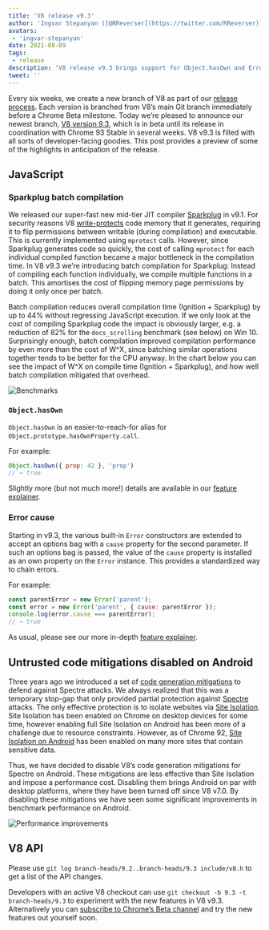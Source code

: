 ```yaml
---
title: 'V8 release v9.3'
author: 'Ingvar Stepanyan ([@RReverser](https://twitter.com/RReverser))'
avatars:
 - 'ingvar-stepanyan'
date: 2021-08-09
tags:
 - release
description: 'V8 release v9.3 brings support for Object.hasOwn and Error causes, improves compilation performance and disables untrusted codegen mitigations on Android.'
tweet: ''
---
```

Every six weeks, we create a new branch of V8 as part of our [release process](https://v8.dev/docs/release-process). Each version is branched from V8’s main Git branch immediately before a Chrome Beta milestone. Today we’re pleased to announce our newest branch, [V8 version 9.3](https://chromium.googlesource.com/v8/v8.git/+log/branch-heads/9.3), which is in beta until its release in coordination with Chrome 93 Stable in several weeks. V8 v9.3 is filled with all sorts of developer-facing goodies. This post provides a preview of some of the highlights in anticipation of the release.

<!--truncate-->
## JavaScript

### Sparkplug batch compilation

We released our super-fast new mid-tier JIT compiler [Sparkplug](https://v8.dev/blog/sparkplug) in v9.1. For security reasons V8 [write-protects](https://en.wikipedia.org/wiki/W%5EX) code memory that it generates, requiring it to flip permissions between writable (during compilation) and executable. This is currently implemented using `mprotect` calls. However, since Sparkplug generates code so quickly, the cost of calling `mprotect` for each individual compiled function became a major bottleneck in the compilation time. In V8 v9.3 we’re introducing batch compilation for Sparkplug: Instead of compiling each function individually, we compile multiple functions in a batch. This amortises the cost of flipping memory page permissions by doing it only once per batch.

Batch compilation reduces overall compilation time (Ignition + Sparkplug) by up to 44% without regressing JavaScript execution. If we only look at the cost of compiling Sparkplug code the impact is obviously larger, e.g. a reduction of 82% for the `docs_scrolling` benchmark (see below) on Win 10. Surprisingly enough, batch compilation improved compilation performance by even more than the cost of W^X, since batching similar operations together tends to be better for the CPU anyway. In the chart below you can see the impact of W^X on compile time (Ignition + Sparkplug), and how well batch compilation mitigated that overhead.

![Benchmarks](/_img/v8-release-93/sparkplug.svg)

### `Object.hasOwn`

`Object.hasOwn` is an easier-to-reach-for alias for `Object.prototype.hasOwnProperty.call`.

For example:

```javascript
Object.hasOwn({ prop: 42 }, 'prop')
// → true
```

Slightly more (but not much more!) details are available in our [feature explainer](https://v8.dev/features/object-has-own).

### Error cause

Starting in v9.3, the various built-in `Error` constructors are extended to accept an options bag with a `cause` property for the second parameter. If such an options bag is passed, the value of the `cause` property is installed as an own property on the `Error` instance. This provides a standardized way to chain errors.

For example:

```javascript
const parentError = new Error('parent');
const error = new Error('parent', { cause: parentError });
console.log(error.cause === parentError);
// → true
```

As usual, please see our more in-depth [feature explainer](https://v8.dev/features/error-cause).

## Untrusted code mitigations disabled on Android

Three years ago we introduced a set of [code generation mitigations](https://v8.dev/blog/spectre) to defend against Spectre attacks. We always realized that this was a temporary stop-gap that only provided partial protection against [Spectre](https://spectreattack.com/spectre.pdf) attacks. The only effective protection is to isolate websites via [Site Isolation](https://blog.chromium.org/2021/03/mitigating-side-channel-attacks.html).  Site Isolation has been enabled on Chrome on desktop devices for some time, however enabling full Site Isolation on Android has been more of a challenge due to resource constraints. However, as of Chrome 92, [Site Isolation on Android](https://security.googleblog.com/2021/07/protecting-more-with-site-isolation.html) has been enabled on many more sites that contain sensitive data.

Thus, we have decided to disable V8’s code generation mitigations for Spectre on Android. These mitigations are less effective than Site Isolation and impose a performance cost. Disabling them brings Android on par with desktop platforms, where they have been turned off since V8 v7.0. By disabling these mitigations we have seen some significant improvements in benchmark performance on Android.

![Performance improvements](/_img/v8-release-93/code-mitigations.svg)

## V8 API

Please use `git log branch-heads/9.2..branch-heads/9.3 include/v8.h` to get a list of the API changes.

Developers with an active V8 checkout can use `git checkout -b 9.3 -t branch-heads/9.3` to experiment with the new features in V8 v9.3. Alternatively you can [subscribe to Chrome’s Beta channel](https://www.google.com/chrome/browser/beta.html) and try the new features out yourself soon.
